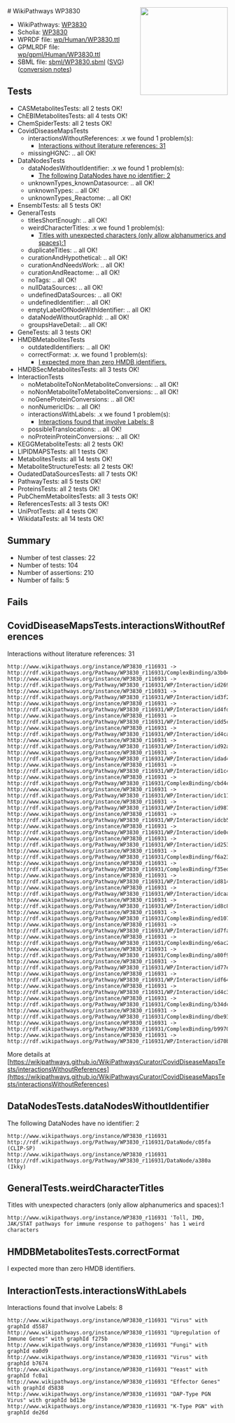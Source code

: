 <img style="float: right; width: 200px" src="../logo.png" />
# WikiPathways WP3830

* WikiPathways: [WP3830](https://identifiers.org/wikipathways:WP3830)
* Scholia: [WP3830](https://scholia.toolforge.org/wikipathways/WP3830)
* WPRDF file: [wp/Human/WP3830.ttl](../wp/Human/WP3830.ttl)
* GPMLRDF file: [wp/gpml/Human/WP3830.ttl](../wp/gpml/Human/WP3830.ttl)
* SBML file: [sbml/WP3830.sbml](../sbml/WP3830.sbml) ([SVG](../sbml/WP3830.svg)) ([conversion notes](../sbml/WP3830.txt))

## Tests
* CASMetabolitesTests: all 2 tests OK!
* ChEBIMetabolitesTests: all 4 tests OK!
* ChemSpiderTests: all 2 tests OK!
* CovidDiseaseMapsTests
    * interactionsWithoutReferences: .x we found 1 problem(s):
        * [Interactions without literature references: 31](#9701cd20)
    * missingHGNC: .. all OK!
* DataNodesTests
    * dataNodesWithoutIdentifier: .x we found 1 problem(s):
        * [The following DataNodes have no identifier: 2](#d2d32fa1)
    * unknownTypes_knownDatasource: .. all OK!
    * unknownTypes: .. all OK!
    * unknownTypes_Reactome: .. all OK!
* EnsemblTests: all 5 tests OK!
* GeneralTests
    * titlesShortEnough: .. all OK!
    * weirdCharacterTitles: .x we found 1 problem(s):
        * [Titles with unexpected characters (only allow alphanumerics and spaces):1](#fda87b3f)
    * duplicateTitles: .. all OK!
    * curationAndHypothetical: .. all OK!
    * curationAndNeedsWork: .. all OK!
    * curationAndReactome: .. all OK!
    * noTags: .. all OK!
    * nullDataSources: .. all OK!
    * undefinedDataSources: .. all OK!
    * undefinedIdentifier: .. all OK!
    * emptyLabelOfNodeWithIdentifier: .. all OK!
    * dataNodeWithoutGraphId: .. all OK!
    * groupsHaveDetail: .. all OK!
* GeneTests: all 3 tests OK!
* HMDBMetabolitesTests
    * outdatedIdentifiers: .. all OK!
    * correctFormat: .x. we found 1 problem(s):
        * [I expected more than zero HMDB identifiers.](#ad154c1e)
* HMDBSecMetabolitesTests: all 3 tests OK!
* InteractionTests
    * noMetaboliteToNonMetaboliteConversions: .. all OK!
    * noNonMetaboliteToMetaboliteConversions: .. all OK!
    * noGeneProteinConversions: .. all OK!
    * nonNumericIDs: .. all OK!
    * interactionsWithLabels: .x we found 1 problem(s):
        * [Interactions found that involve Labels: 8](#630d267f)
    * possibleTranslocations: .. all OK!
    * noProteinProteinConversions: .. all OK!
* KEGGMetaboliteTests: all 2 tests OK!
* LIPIDMAPSTests: all 1 tests OK!
* MetabolitesTests: all 14 tests OK!
* MetaboliteStructureTests: all 2 tests OK!
* OudatedDataSourcesTests: all 7 tests OK!
* PathwayTests: all 5 tests OK!
* ProteinsTests: all 2 tests OK!
* PubChemMetabolitesTests: all 3 tests OK!
* ReferencesTests: all 3 tests OK!
* UniProtTests: all 4 tests OK!
* WikidataTests: all 14 tests OK!


## Summary

* Number of test classes: 22
* Number of tests: 104
* Number of assertions: 210
* Number of fails: 5

## Fails

<a name="9701cd20" />

## CovidDiseaseMapsTests.interactionsWithoutReferences

Interactions without literature references: 31
```
http://www.wikipathways.org/instance/WP3830_r116931 -> http://rdf.wikipathways.org/Pathway/WP3830_r116931/ComplexBinding/a3b04
http://www.wikipathways.org/instance/WP3830_r116931 -> http://rdf.wikipathways.org/Pathway/WP3830_r116931/WP/Interaction/id269af081
http://www.wikipathways.org/instance/WP3830_r116931 -> http://rdf.wikipathways.org/Pathway/WP3830_r116931/WP/Interaction/id3f20c448
http://www.wikipathways.org/instance/WP3830_r116931 -> http://rdf.wikipathways.org/Pathway/WP3830_r116931/WP/Interaction/id4fd5d11f
http://www.wikipathways.org/instance/WP3830_r116931 -> http://rdf.wikipathways.org/Pathway/WP3830_r116931/WP/Interaction/idd5c90bb0
http://www.wikipathways.org/instance/WP3830_r116931 -> http://rdf.wikipathways.org/Pathway/WP3830_r116931/WP/Interaction/id4ca58a4f
http://www.wikipathways.org/instance/WP3830_r116931 -> http://rdf.wikipathways.org/Pathway/WP3830_r116931/WP/Interaction/id92ae1358
http://www.wikipathways.org/instance/WP3830_r116931 -> http://rdf.wikipathways.org/Pathway/WP3830_r116931/WP/Interaction/idad4bf4ee
http://www.wikipathways.org/instance/WP3830_r116931 -> http://rdf.wikipathways.org/Pathway/WP3830_r116931/WP/Interaction/id1c49b525
http://www.wikipathways.org/instance/WP3830_r116931 -> http://rdf.wikipathways.org/Pathway/WP3830_r116931/ComplexBinding/cbd4c
http://www.wikipathways.org/instance/WP3830_r116931 -> http://rdf.wikipathways.org/Pathway/WP3830_r116931/WP/Interaction/idc1109d1d
http://www.wikipathways.org/instance/WP3830_r116931 -> http://rdf.wikipathways.org/Pathway/WP3830_r116931/WP/Interaction/id9873c2ed
http://www.wikipathways.org/instance/WP3830_r116931 -> http://rdf.wikipathways.org/Pathway/WP3830_r116931/WP/Interaction/idcb5f8328
http://www.wikipathways.org/instance/WP3830_r116931 -> http://rdf.wikipathways.org/Pathway/WP3830_r116931/WP/Interaction/ide0c8cc86
http://www.wikipathways.org/instance/WP3830_r116931 -> http://rdf.wikipathways.org/Pathway/WP3830_r116931/WP/Interaction/id25385222
http://www.wikipathways.org/instance/WP3830_r116931 -> http://rdf.wikipathways.org/Pathway/WP3830_r116931/ComplexBinding/f6a23
http://www.wikipathways.org/instance/WP3830_r116931 -> http://rdf.wikipathways.org/Pathway/WP3830_r116931/ComplexBinding/f35ed
http://www.wikipathways.org/instance/WP3830_r116931 -> http://rdf.wikipathways.org/Pathway/WP3830_r116931/WP/Interaction/id8147f463
http://www.wikipathways.org/instance/WP3830_r116931 -> http://rdf.wikipathways.org/Pathway/WP3830_r116931/WP/Interaction/idcaada15c
http://www.wikipathways.org/instance/WP3830_r116931 -> http://rdf.wikipathways.org/Pathway/WP3830_r116931/WP/Interaction/id8c832e09
http://www.wikipathways.org/instance/WP3830_r116931 -> http://rdf.wikipathways.org/Pathway/WP3830_r116931/ComplexBinding/ed107
http://www.wikipathways.org/instance/WP3830_r116931 -> http://rdf.wikipathways.org/Pathway/WP3830_r116931/WP/Interaction/id7fad22a
http://www.wikipathways.org/instance/WP3830_r116931 -> http://rdf.wikipathways.org/Pathway/WP3830_r116931/ComplexBinding/e6ac2
http://www.wikipathways.org/instance/WP3830_r116931 -> http://rdf.wikipathways.org/Pathway/WP3830_r116931/ComplexBinding/a80f9
http://www.wikipathways.org/instance/WP3830_r116931 -> http://rdf.wikipathways.org/Pathway/WP3830_r116931/WP/Interaction/id77e26653
http://www.wikipathways.org/instance/WP3830_r116931 -> http://rdf.wikipathways.org/Pathway/WP3830_r116931/WP/Interaction/idf6424613
http://www.wikipathways.org/instance/WP3830_r116931 -> http://rdf.wikipathways.org/Pathway/WP3830_r116931/WP/Interaction/id4c31949e
http://www.wikipathways.org/instance/WP3830_r116931 -> http://rdf.wikipathways.org/Pathway/WP3830_r116931/ComplexBinding/b34dc
http://www.wikipathways.org/instance/WP3830_r116931 -> http://rdf.wikipathways.org/Pathway/WP3830_r116931/ComplexBinding/dbe93
http://www.wikipathways.org/instance/WP3830_r116931 -> http://rdf.wikipathways.org/Pathway/WP3830_r116931/ComplexBinding/b9970
http://www.wikipathways.org/instance/WP3830_r116931 -> http://rdf.wikipathways.org/Pathway/WP3830_r116931/WP/Interaction/id70b892aa
```

More details at [https://wikipathways.github.io/WikiPathwaysCurator/CovidDiseaseMapsTests/interactionsWithoutReferences](https://wikipathways.github.io/WikiPathwaysCurator/CovidDiseaseMapsTests/interactionsWithoutReferences)

<a name="d2d32fa1" />

## DataNodesTests.dataNodesWithoutIdentifier

The following DataNodes have no identifier: 2
```
http://www.wikipathways.org/instance/WP3830_r116931 http://rdf.wikipathways.org/Pathway/WP3830_r116931/DataNode/c05fa (CLIP-SP)
http://www.wikipathways.org/instance/WP3830_r116931 http://rdf.wikipathways.org/Pathway/WP3830_r116931/DataNode/a380a (Ikky)
```

<a name="fda87b3f" />

## GeneralTests.weirdCharacterTitles

Titles with unexpected characters (only allow alphanumerics and spaces):1
```
http://www.wikipathways.org/instance/WP3830_r116931 'Toll, IMD, JAK/STAT pathways for immune response to pathogens' has 1 weird characters
```

<a name="ad154c1e" />

## HMDBMetabolitesTests.correctFormat

I expected more than zero HMDB identifiers.
<a name="630d267f" />

## InteractionTests.interactionsWithLabels

Interactions found that involve Labels: 8
```
http://www.wikipathways.org/instance/WP3830_r116931 "Virus" with graphId d5587
http://www.wikipathways.org/instance/WP3830_r116931 "Upregulation of Immune Genes" with graphId f275b
http://www.wikipathways.org/instance/WP3830_r116931 "Fungi" with graphId ea0d9
http://www.wikipathways.org/instance/WP3830_r116931 "Virus" with graphId b7674
http://www.wikipathways.org/instance/WP3830_r116931 "Yeast" with graphId fc0a1
http://www.wikipathways.org/instance/WP3830_r116931 "Effector Genes" with graphId d5838
http://www.wikipathways.org/instance/WP3830_r116931 "DAP-Type PGN Virus" with graphId bd13e
http://www.wikipathways.org/instance/WP3830_r116931 "K-Type PGN" with graphId de26d
```

